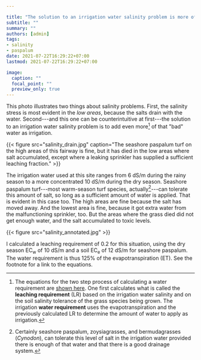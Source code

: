 ```yaml
---

title: "The solution to an irrigation water salinity problem is more of that same water" 
subtitle: ""
summary: ""
authors: [admin]
tags: 
- salinity
- paspalum
date: 2021-07-22T16:29:22+07:00
lastmod: 2021-07-22T16:29:22+07:00

image:
  caption: ""
  focal_point: ""
  preview_only: true
---
```


This photo illustrates two things about salinity problems. First, the salinity stress is most evident in the *low areas*, because the salts drain with the water. Second---and this one can be counterintuitive at first---the solution to an irrigation water salinity problem is to add even more[^1] of that "bad" water as irrigation.

[^1]: The equations for the two step process of calculating a water requirement are [shown here](/post/soil-water-management-3-problems-with-solutions/). One first calculates what is called the **leaching requirement** (LR) based on the irrigation water salinity and on the soil salinity tolerance of the grass species being grown. The irrigation **water requirement** uses the evapotranspiration and the previously calculated LR to determine the amount of water to apply as irrigation.

{{< figure src="salinity_drain.jpg" caption="The seashore paspalum turf on the high areas of this fairway is fine, but it has died in the low areas where salt accumulated, except where a leaking sprinkler has supplied a sufficient leaching fraction." >}}

The irrigation water used at this site ranges from 6 dS/m during the rainy season to a more concentrated 10 dS/m during the dry season. Seashore paspalum turf---most warm-season turf species, actually[^2]---can tolerate this amount of salt, so long as a sufficient amount of water is applied. That is evident in this case too. The high areas are fine because the salt has moved away. And the lowest area is fine, because it got extra water from the malfunctioning sprinkler, too. But the areas where the grass died did not get enough water, and the salt accumulated to toxic levels.

[^2]: Certainly seashore paspalum, zoysiagrasses, and bermudagrasses (*Cynodon*), can tolerate this level of salt in the irrigation water provided there is enough of that water and that there is a good drainage system.

{{< figure src="salinity_annotated.jpg" >}}

I calculated a leaching requirement of 0.2 for this situation, using the dry season EC<sub>w</sub> of 10 dS/m and a soil EC<sub>e</sub> of 12 dS/m for seashore paspalum. The water requirement is thus 125% of the evapotranspiration (ET). See the footnote for a link to the equations.
